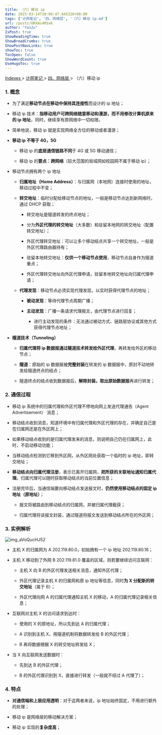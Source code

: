 ```yaml
---
title: （六）移动 ip
date: 2025-03-14T10:09:47.845326+08:00
tags: ['计网笔记', '四、网络层', '（六）移动 ip.md']
url: /posts/URXAs4M3xK
author: "Yan2u"
IsPost: true
ShowReadingTime: true
ShowBreadCrumbs: true
ShowPostNavLinks: true
showToc: true
TocOpen: false
ShowWordCount: true
UseHugoToc: true
---
```


<a href="/notes408/chapters_index"> Indexes </a> > <a href="/notes408/indexes/xIRy1MDUIU"> 计网笔记 </a> > <a href="/notes408/indexes/KBqa1knYFw"> 四、网络层 </a> > （六）移动 ip

### 1. 概念

- 为了满足**移动节点在移动中保持其连接性**而设计的 ip 地址；

- 移动 ip 技术：**指移动用户可跨网络随意移动和漫游，而不用修改计算机原来的 ip 地址**，同时，继续享有原网络中一切权限。

- 简单地说，移动 ip 就是实现网络全方位的移动或者漫游；

- **移动 ip 不等于 4G，5G**

	- 移动 ip 的**底层通信链路不同**于 4G 或 5G 移动通信；

	- 移动 ip 的**要点：跨网络**（较大范围的局域网如校园网不属于移动 ip）；

- 移动节点拥有两个 ip 地址

	- **归属地址（Home Address）**：与归属网（本地网）连接时使用的地址，移动过程中不变；

	- **转交地址**：临时分配给移动节点的地址，一般是移动节点达到新网络时，通过 DHCP 获取；

		- 转交地址是隧道转发的终点地址；

		- 分为**外区代理的转交地址**（大多数）和驻留本地网的转交地址（配置转交地址）；

		- 外区代理转交地址：可以让多个移动结点共享一个转交地址，一般是外区代理路由器持有；

		- 驻留本地转交地址：**仅供一个移动节点使用**，移动节点自身作为隧道重点；

		- 外区代理转交地址向外区代理申请，驻留本地转交地址向归属代理申请；

	- **代理发现**：移动节点必须实现代理发现，以实时获得代理节点的地址；

		- **被动发现**：等待代理节点周期广播；

		- **主动发现**：广播一条请求代理报文，由代理节点进行回复；

			- 进行主动发现的条件：无法通过被动方式、链路层协议或其他方式获得代理节点地址；

- **隧道技术（Tunneling）**

	- **归属代理将 ip 数据报通过隧道技术转发给外区代理**，再转发给外区的移动节点；

	- **隧道**：原始的 ip 数据报被**完整封装**在转发的 ip 数据报中，原封不动地转发给隧道终点的结点；

	- 隧道终点的结点收到数据报后，**解除封装，取出原始数据报**再进行转发；

### 2. 通信过程

- 移动 ip 系统中的归属代理和外区代理不停地向网上发送代理通告（Agent Advertisement） 消息；

- 移动结点收到消息，知道环境中有归属代理和外区代理的存在，并确定自己是在归属网还是在外区网上；

- 如果移动结点收到的是归属代理发来的消息，则说明自己仍在归属网上，此时，不启动移动功能；

- 当移动结点检测到它移到外区网，从外区网处获取一个临时的 ip 地址，即转交地址；

- **移动结点向归属代理注册**，表示已离开归属网，**把所获的关联地址通知归属代理**。归属代理可以随时获取移动结点的当前位置信息；

- 注册完毕后，当通信端要向移动结点发送报文时，**仍然使用移动结点的固定 ip 地址（原地址）**；

	- 报文将被路由到移动结点的归属网，并被归属代理截获；

	- 归属代理将该报文封装，通过隧道将报文发送到移动结点所在的外区网；

### 3. 实例解析

![img_aVoQucHJ52](https://cloudflare-imgbed-ajc.pages.dev/file/1741871981503_aVoQucHJ52.png)

- 主机 X 的归属网为 A 202.119.80.0，初始拥有一个 ip 地址 202.119.80.16；

- 主机 X 移动到了外网 B 202.119.81.0 覆盖的区域，则若要继续访问互联网：

	- 主机 X 向 B 的外区代理发送相关消息，通知外区代理；

	- 外区代理记录主机 X 的归属网和原 ip 地址等信息，同时**为 X 分配新的转交地址**（属于 B）；

	- 外区代理向网 A 的归属代理通知主机 X 的移动，A 的归属代理记录相关信息；

- 互联网对主机 X 的访问请求到达时：

	- 使用的 X 的原地址，所以先到达 A 的归属代理；

	- A 识别到主机 X，用隧道机制将数据转发给 B 的外区代理；

	- B 再将数据根据 X 的转交地址转发给 X；

- 当 X 向互联网发送数据时：

	- 先到达 B 的外区代理；

	- B 的外区代理识别到 X，直接进行转发（一般就不经过 A 代理了）；

### 4. 特点

- **对通信端和上层应用透明**：对于这两者来说，ip 地址始终固定，不用进行额外的处理；

- 移动 ip 是网络层的移动解决方案；

- 移动 ip 实现的**复杂度高**；

